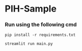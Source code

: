# PIH-Sample

### Run using the following cmd

```pip install -r requirements.txt```


```streamlit run main.py```
